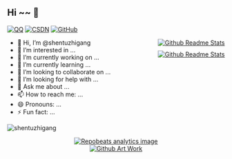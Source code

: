 ## Hi ~~ 👋

[![QQ](https://img.shields.io/badge/QQ-16003373300-3e7f9g?logo=Tencent-QQ)](tencent://message/?uin=1600337300)
[![CSDN](https://img.shields.io/badge/CSDN-Starzkg-3e7f9g?logo=bloglovin)](https://shentuzhigang.blog.csdn.net)
[![GitHub](https://img.shields.io/badge/GitHub-shentuzhigang-3e7f9g?logo=github)](https://github.com/shentuzhigang)

<div style="float: right; margin: 0 auto;">
  <a style="display: block"  href="https://github.com/shentuzhigang">
    <img src="https://github-readme-stats.vercel.app/api?username=shentuzhigang&show_icons=true&&theme=dark&locale=cn" alt="Github Readme Stats">
  </a>
  <a  style="display: block; margin: 0 auto; margin-top:10px;" href="https://github.com/shentuzhigang">
    <img src="https://github-readme-stats.vercel.app/api/top-langs/?username=shentuzhigang&theme=dark&hide_border=true&locale=cn&layout=compact" alt="Github Readme Stats">
  </a>
</div>

- 👋 Hi, I’m @shentuzhigang
- 👀 I’m interested in ...
- 🔭 I’m currently working on ...
- 🌱 I’m currently learning ...
- 👯 I’m looking to collaborate on ...
- 🤔 I’m looking for help with ...
- 💬 Ask me about ...
- 📫 How to reach me: ...
- 😄 Pronouns: ...
- ⚡ Fun fact: ...

![shentuzhigang](https://github-readme-stats.vercel.app/api/pin?username=shentuzhigang&repo=shentuzhigang&title_color=fff&icon_color=f9f9f9&text_color=9f9f9f&bg_color=151515)

<div align='center'>
    <a href="https://github.com/shentuzhigang">
        <img align='center' src="https://repobeats.axiom.co/api/embed/b9481013ff9e40caa0f99e2910a6331eaf754bc3.svg" alt="Repobeats analytics image">
    </a>
</div>

<div align='center'>
    <a href="https://github.com/shentuzhigang">
        <img align='center' src="https://github.com/shentuzhigang/shentuzhigang.github.io/raw/gh-pages/gitartwork.svg" alt="Github Art Work">
    </a>
</div>

<!---
shentuzhigang/shentuzhigang is a ✨ special ✨ repository because its `README.md` (this file) appears on your GitHub profile.
You can click the Preview link to take a look at your changes.
--->
